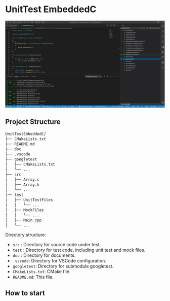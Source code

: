 # UnitTest EmbeddedC
![Alt text](/doc/screenshot.jpg?raw=true "Optional Title")

## Project Structure
```
UnitTestEmbeddedC/
├── CMakeLists.txt
├── README.md
├── doc
├── .vscode
├── googletest
│   ├── CMakeLists.txt
│   └── ...
├── src
│   ├── Array.c
│   ├── Array.h
│   └── ...
│── test
│   ├── UnitTestFiles
│   │   └── ...
│   ├── MockFiles
│   │   └── ...
│   ├── Main.cpp
│   └── ...
```
Directory structure:
- `src`    : Directory for source code under test.
- `test`   : Directory for test code, including unit test and mock files.
- `doc`    : Directory for documents.
- `.vscode`: Directory for VSCode configuration.
- `googletest`: Directory for submodule googletest.
- `CMakeLists.txt`: CMake file.
- `README.md`: This file.

## How to start
